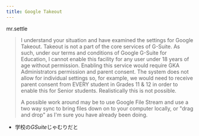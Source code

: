 ```yaml
---
title: Google Takeout
---
```


mr.settle

 > 
 > I understand your situation and  have examined the settings for Google Takeout. Takeout is not a part of the core services of G-Suite. As such, under our terms and conditions of Google G-Suite for Education, I cannot enable this facility for any user under 18 years of age without permission. Enabling this service would require GKA Administrators permission and parent consent. The system does not allow for individual settings so, for example, we would need to receive parent consent from EVERY student in Grades 11 & 12 in order to enable this for Senior students. Realistically this is not possible.
 > 
 > A possible work around may be to use Google File Stream and use a two way sync to bring files down on to your computer locally, or "drag and drop" as I'm sure you have already been doing.

* 学校の*GSuite*じゃむりだと
